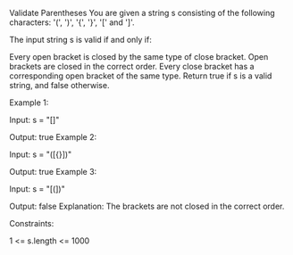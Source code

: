Validate Parentheses
You are given a string s consisting of the following characters: '(', ')', '{', '}', '[' and ']'.

The input string s is valid if and only if:

Every open bracket is closed by the same type of close bracket.
Open brackets are closed in the correct order.
Every close bracket has a corresponding open bracket of the same type.
Return true if s is a valid string, and false otherwise.

Example 1:

Input: s = "[]"

Output: true
Example 2:

Input: s = "([{}])"

Output: true
Example 3:

Input: s = "[(])"

Output: false
Explanation: The brackets are not closed in the correct order.

Constraints:

1 <= s.length <= 1000
